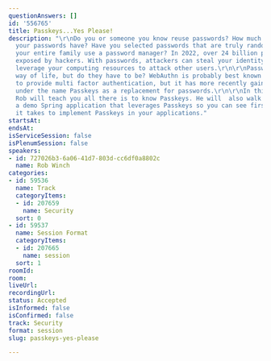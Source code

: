 ```yaml
---
questionAnswers: []
id: '556765'
title: Passkeys...Yes Please!
description: "\r\nDo you or someone you know reuse passwords? How much entropy do
  your passwords have? Have you selected passwords that are truly random? Do you and
  your entire family use a password manager? In 2022, over 24 billion passwords were
  exposed by hackers. With passwords, attackers can steal your identity, money, and
  leverage your computing resources to attack other users.\r\n\r\nPasswords are a
  way of life, but do they have to be? WebAuthn is probably best known for its ability
  to provide multi factor authentication, but it has more recently gained attention
  under the name Passkeys as a replacement for passwords.\r\n\r\nIn this session,
  Rob will teach you all there is to know Passkeys. He will  also walk you through
  a demo Spring application that leverages Passkeys so you can see first hand what
  it takes to implement Passkeys in your applications."
startsAt: 
endsAt: 
isServiceSession: false
isPlenumSession: false
speakers:
- id: 727026b3-6a06-41d7-803d-cc6df0a8802c
  name: Rob Winch
categories:
- id: 59536
  name: Track
  categoryItems:
  - id: 207659
    name: Security
  sort: 0
- id: 59537
  name: Session Format
  categoryItems:
  - id: 207665
    name: session
  sort: 1
roomId: 
room: 
liveUrl: 
recordingUrl: 
status: Accepted
isInformed: false
isConfirmed: false
track: Security
format: session
slug: passkeys-yes-please

---
```

